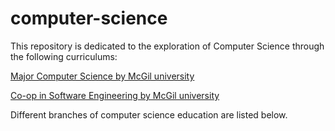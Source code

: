 # computer-science

This repository is dedicated to the exploration of Computer Science through the following curriculums:

[Major Computer Science by McGil university](https://www.mcgill.ca/study/2023-2024/faculties/science/undergraduate/programs/bachelor-science-bsc-major-computer-science)

[Co-op in Software Engineering by McGil university](https://www.mcgill.ca/study/2023-2024/faculties/engineering/undergraduate/programs/bachelor-engineering-beng-co-op-software-engineering)

Different branches of computer science education are listed below.
